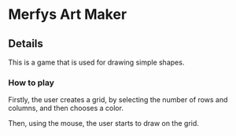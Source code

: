 # Merfys Art Maker

## Details

This is a game that is used for drawing simple shapes. 

### How to play 

Firstly, the user creates a grid, by selecting the number of rows and columns, and then chooses a color.

Then, using the mouse, the user starts to draw on the grid.
